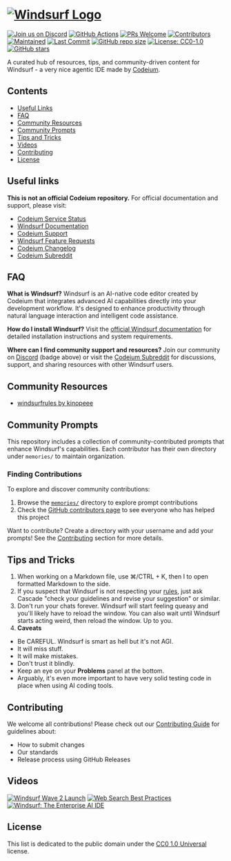 # [![Windsurf Logo](windsurf_logo_wordmark.png)](https://www.codeium.com/windsurf)

[![Join us on Discord](https://img.shields.io/discord/1027685395649015980?logo=discord&logoColor=white&label=Join%20us%20on%20Discord&labelColor=E55882&color=58E5BB)](https://discord.gg/3XFf78nAx5)
[![GitHub Actions](https://github.com/ichoosetoaccept/awesome-windsurf/actions/workflows/release.yml/badge.svg)](https://github.com/ichoosetoaccept/awesome-windsurf/actions)
[![PRs Welcome](https://img.shields.io/badge/PRs-welcome-E55882.svg)](CONTRIBUTING.md)
[![Contributors](https://img.shields.io/github/contributors/ichoosetoaccept/awesome-windsurf?color=E55882)](https://github.com/ichoosetoaccept/awesome-windsurf/graphs/contributors)
[![Maintained](https://img.shields.io/badge/Maintained-yes-58E5BB.svg)](https://github.com/ichoosetoaccept/awesome-windsurf/commits/main)
[![Last Commit](https://img.shields.io/github/last-commit/ichoosetoaccept/awesome-windsurf?color=58E5BB)](https://github.com/ichoosetoaccept/awesome-windsurf/commits/main)
[![GitHub repo size](https://img.shields.io/github/repo-size/ichoosetoaccept/awesome-windsurf?color=58E5BB)](https://github.com/ichoosetoaccept/awesome-windsurf)
[![License: CC0-1.0](https://img.shields.io/badge/License-CC0_1.0-E55882.svg)](http://creativecommons.org/publicdomain/zero/1.0/)
[![GitHub stars](https://img.shields.io/github/stars/ichoosetoaccept/awesome-windsurf?style=flat&color=E55882)](https://github.com/ichoosetoaccept/awesome-windsurf/stargazers)

A curated hub of resources, tips, and community-driven content for Windsurf - a very nice agentic IDE made by [Codeium](https://codeium.com).

## Contents

- [Useful Links](#useful-links)
- [FAQ](#faq)
- [Community Resources](#community-resources)
- [Community Prompts](#community-prompts)
- [Tips and Tricks](#tips-and-tricks)
- [Videos](#videos)
- [Contributing](#contributing)
- [License](#license)

## Useful links

**This is not an official Codeium repository.** For official documentation and support, please visit:

- [Codeium Service Status](https://status.codeium.com/)
- [Windsurf Documentation](https://docs.codeium.com/windsurf/getting-started)
- [Codeium Support](https://codeium.com/support)
- [Windsurf Feature Requests](https://codeium.canny.io/feature-requests)
- [Codeium Changelog](https://codeium.com/changelog)
- [Codeium Subreddit](https://www.reddit.com/r/Codeium/)

## FAQ

**What is Windsurf?**
Windsurf is an AI-native code editor created by Codeium that integrates advanced AI capabilities directly into your development workflow. It's designed to enhance productivity through natural language interaction and intelligent code assistance.

**How do I install Windsurf?**
Visit the [official Windsurf documentation](https://docs.codeium.com/windsurf/getting-started) for detailed installation instructions and system requirements.

**Where can I find community support and resources?**
Join our community on [Discord](https://discord.gg/3XFf78nAx5) (badge above) or visit the [Codeium Subreddit](https://www.reddit.com/r/Codeium/) for discussions, support, and sharing resources with other Windsurf users.

## Community Resources

- [windsurfrules by kinopeee](https://github.com/kinopeee/windsurfrules)

## Community Prompts

This repository includes a collection of community-contributed prompts that enhance Windsurf's capabilities. Each contributor has their own directory under `memories/` to maintain organization.

### Finding Contributions

To explore and discover community contributions:

1. Browse the [`memories/`](memories/) directory to explore prompt contributions
2. Check the [GitHub contributors page](https://github.com/ichoosetoaccept/awesome-windsurf/graphs/contributors) to see everyone who has helped this project

Want to contribute? Create a directory with your username and add your prompts! See the [Contributing](#contributing) section for more details.

## Tips and Tricks

1. When working on a Markdown file, use ⌘/CTRL + K, then I to open formatted Markdown to the side.
2. If you suspect that Windsurf is not respecting your [rules](https://docs.codeium.com/windsurf/cascade#memories), just ask Cascade "check your guidelines and revise your suggestion" or similar.
3. Don't run your chats forever. Windsurf will start feeling queasy and you'll likely have to reload the window. You can also wait until Windsurf starts acting weird, then reload the window. Up to you.
4. **Caveats**

- Be CAREFUL. Windsurf is smart as hell but it's not AGI.
- It will miss stuff.
- It will make mistakes.
- Don't trust it blindly.
- Keep an eye on your **Problems** panel at the bottom.
- Arguably, it's even more important to have very solid testing code in place when using AI coding tools.

## Contributing

We welcome all contributions! Please check out our [Contributing Guide](CONTRIBUTING.md) for guidelines about:

- How to submit changes
- Our standards
- Release process using GitHub Releases

## Videos

[![Windsurf Wave 2 Launch](https://img.youtube.com/vi/YBP5Fs2N0Mg/0.jpg)](https://www.youtube.com/watch?v=YBP5Fs2N0Mg)
[![Web Search Best Practices](https://img.youtube.com/vi/moIySJ4d0UY/0.jpg)](https://www.youtube.com/watch?v=moIySJ4d0UY&t=1s)
[![Windsurf: The Enterprise AI IDE](https://img.youtube.com/vi/VcUl0vPJwxo/0.jpg)](https://www.youtube.com/watch?v=VcUl0vPJwxo)

## License

This list is dedicated to the public domain under the [CC0 1.0 Universal](https://creativecommons.org/publicdomain/zero/1.0/) license.
